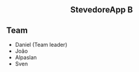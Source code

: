<div align="center">

## StevedoreApp B

</div>

## **Team**
+ Daniel (Team leader)
+ João
+ Alpaslan
+ Sven
